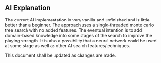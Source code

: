 ## AI Explanation

The current AI implementation is very vanilla and unfinished and is little better than a beginner. The approach uses a
single-threaded monte carlo tree search with no added features. The eventual intention is to add domain-based knowledge
into some stages of the search to improve the playing strength. It is also a possibility that a neural network could be
used at some stage as well as other AI search features/techniques.

This document shall be updated as changes are made.